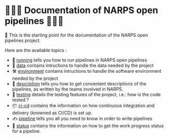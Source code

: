 # :blue_book::blue_book::blue_book: Documentation of NARPS open pipelines :blue_book::blue_book::blue_book:

:mega: This is the starting point for the documentation of the NARPS open pipelines project.

Here are the available topics :

* :runner: [running](/docs/running.md) tells you how to run pipelines in NARPS open pipelines
* :brain: [data](/docs/data.md) contains intructions to handle the data needed by the project
* :hammer_and_wrench: [environment](/docs/environment.md) contains intructions to handle the software environment needed by the project
* :goggles: [description](/docs/description.md) tells you how to get convenient descriptions of the pipelines, as written by the teams involved in NARPS.
* :microscope: [testing](/docs/testing.md) details the testing features of the project, i.e.: how is the code tested ?
* :package: [ci-cd](/docs/ci-cd.md) contains the information on how continuous integration and delivery (knowned as CI/CD) is set up.
* :writing_hand: [pipeline](/docs/pipelines.md) tells you all you need to know in order to write pipelines
* :vertical_traffic_light: [status](/docs/status.md) contains the information on how to get the work progress status for a pipeline.
